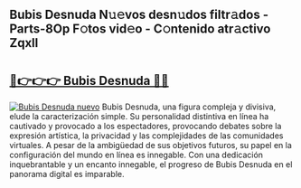 ## Bubis Desnuda N𝚞𝚎vos desn𝚞dos filtr𝚊dos - Parts-8Op F𝚘tos vid𝚎o - C𝚘ntenido atr𝚊ctivo Zqxll

# <h2><a href="http://mbcs3f7.tromn.icu/?c=Bubis+Desnuda">🔗👉👉👉 Bubis Desnuda 🔗🔗</a></h2>

[![Bubis Desnuda nuevo](https://i.imgur.com/pEAQMta.gif)](http://mbcs3f7.tromn.icu/?c=Bubis+Desnuda)
Bubis Desnuda, una figura compleja y divisiva, elude la caracterización simple. Su personalidad distintiva en línea ha cautivado y provocado a los espectadores, provocando debates sobre la expresión artística, la privacidad y las complejidades de las comunidades virtuales. A pesar de la ambigüedad de sus objetivos futuros, su papel en la configuración del mundo en línea es innegable. Con una dedicación inquebrantable y un encanto innegable, el progreso de Bubis Desnuda en el panorama digital es imparable.
